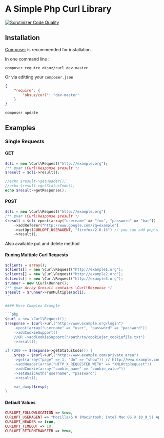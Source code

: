 # A Simple Php Curl Library

[![Scrutinizer Code Quality](https://scrutinizer-ci.com/g/oksuz/curl/badges/quality-score.png?b=master)](https://scrutinizer-ci.com/g/oksuz/curl/?branch=master)

## Installation

[Composer](http://getcomposer.org) is recommended for installation.

In one command line :
```
composer require oksuz/curl dev-master
```

Or via editting your `composer.json`
```json
{
    "require": {
        "oksuz/curl": "dev-master"
    }
}
```

```
composer update
```

## Examples

### Single Requests

#### GET
```php
$cli = new \Curl\Request("http://example.org");
/** @var \Curl\Response $result */
$result = $cli->result();

//echo $result->getHeader();
//echo $result->getStatusCode();
echo $result->getResponse();
```

#### POST

```php
$cli = new \Curl\Request("http://example.org")
/** @var \Curl\Response $result */
$result = $cli->post(array("username" => "foo", "password" => "bar"))
    ->addReferer("http://www.google.com/?q=example")
    ->setOpt(CURLOPT_USERAGENT, "firefox/2.0.16") // you can add php's CURL_CONSTANTS
    ->result();
```

Also available put and delete method

#### Runing Multiple Curl Requests
```php
$clients = array();
$clients[] = new \Curl\Request("http://example1.org");
$clients[] = new \Curl\Request("http://example2.org");
$clients[] = new \Curl\Request("http://example3.org");
$runner = new \Curl\Runner();
/** @var Array $result contains \Curl\Response */
$result = $runner->runMultiple($cli);
``

#### More Complex Example

```php
$curl = new \Curl\Request();
$response = $curl->url("http://www.example.org/login")
    ->post(array("username" => "user", "password" => "password"))
    ->addCookieSupport()
    //OR ->addCookieSupport("/path/to/cookiejar_cookiefile.txt")
    ->result();
    
if (200 == $response->getStatusCode()) {
    $resp = $curl->url("http://www.example.com/private_area")
    ->get(array("page" => 1, "do" => "show")) // http://www.example.com/private_area?page=1&do=show
    ->addHeader(array("HTTP_X_REQUESTED_WITH" => "XMLHttpRequest"))
    ->addCookie(array("cookie_name" => "cookie_value"))
    ->setBasicAuth("username", "password")
    ->result();
    
    var_dump($resp);
}

```

#### Default Values

```php
CURLOPT_FOLLOWLOCATION => true,
CURLOPT_USERAGENT => "Mozilla/5.0 (Macintosh; Intel Mac OS X 10_9_5) AppleWebKit/537.36 (KHTML, like Gecko) Chrome/38.0.2125.104 Safari/537.36",
CURLOPT_HEADER => true,
CURLOPT_TIMEOUT => 10,
CURLOPT_RETURNTRANSFER => true,
```